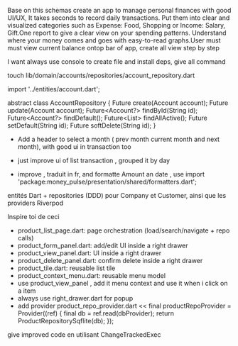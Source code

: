 Base on this schemas create an app to manage personal finances with good UI/UX, It takes seconds to record daily transactions. Put them into clear and visualized categories such as Expense: Food, Shopping or Income: Salary, Gift.One report to give a clear view on your spending patterns. Understand where your money comes and goes with easy-to-read graphs.User must must view current balance ontop bar of app, create all view step by step 


I want always use console to create file and install deps, give all command



touch lib/domain/accounts/repositories/account_repository.dart

import '../entities/account.dart';

abstract class AccountRepository {
  Future<Account> create(Account account);
  Future<void> update(Account account);
  Future<Account?> findById(String id);
  Future<Account?> findDefault();
  Future<List<Account>> findAllActive();
  Future<void> setDefault(String id);
  Future<void> softDelete(String id);
}
 

 - Add a header to select a month ( prev month current month and next month), with good ui in transaction too
 
 - just improve ui of list transaction , grouped it by day

 -  improve , traduit in fr, and formatte Amount an date ,   use import 'package:money_pulse/presentation/shared/formatters.dart';

 
 entités Dart + repositories (DDD) pour Company et Customer, ainsi que les providers Riverpod  

Inspire toi de ceci

- product_list_page.dart: page orchestration (load/search/navigate + repo calls)
- product_form_panel.dart: add/edit UI inside a right drawer
- product_view_panel.dart:  UI inside a right drawer
- product_delete_panel.dart: confirm delete inside a right drawer
- product_tile.dart: reusable list tile
- product_context_menu.dart: reusable menu model
- use product_view_panel , add it menu context and use it when i click on a item
- always use right_drawer.dart for popup
- add provider  product_repo_provider.dart
  <<
  final productRepoProvider = Provider<ProductRepository>((ref) {
    final db = ref.read(dbProvider);
    return ProductRepositorySqflite(db);
  });
  >>




give improved code en utilisant ChangeTrackedExec